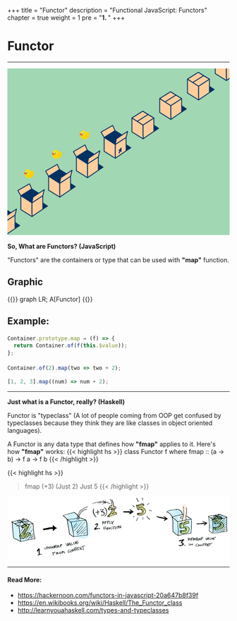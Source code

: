 +++
title = "Functor"
description = "Functional JavaScript: Functors"
chapter = true
weight = 1
pre = "<b>1. </b>"
+++

# Functor
---
![container](container.gif)

**So, What are Functors? (JavaScript)**

"Functors" are the containers or type that can be used with **"map"** function.


## Graphic
{{<mermaid align="center">}}
graph LR;
    A[Functor]
{{</mermaid>}}

## Example:
```js
Container.prototype.map = (f) => {
  return Container.of(f(this.$value));
};

Container.of(2).map(two => two + 2);
```

```js
[1, 2, 3].map((num) => num + 2);
```

---

**Just what is a Functor, really? (Haskell)**

Functor is "typeclass" (A lot of people coming from OOP get confused by typeclasses because they think they are like classes in object oriented languages).

A Functor is any data type that defines how **"fmap"** applies to it. Here's how **"fmap"** works:
{{< highlight hs >}}
class Functor f where
    fmap :: (a -> b) -> f a -> f b
{{< /highlight >}}

{{< highlight hs >}}
> fmap (+3) (Just 2)
Just 5
{{< /highlight >}}

![fmap](fmap_just.png)

---
#### Read More:
- https://hackernoon.com/functors-in-javascript-20a647b8f39f
- https://en.wikibooks.org/wiki/Haskell/The_Functor_class
- http://learnyouahaskell.com/types-and-typeclasses
